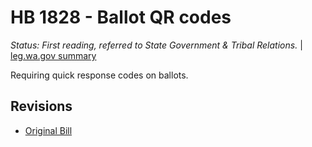 # HB 1828 - Ballot QR codes
*Status: First reading, referred to State Government & Tribal Relations.* | [leg.wa.gov summary](https://app.leg.wa.gov/billsummary?BillNumber=1828&Year=2021)

Requiring quick response codes on ballots.

## Revisions
* [Original Bill](1/)